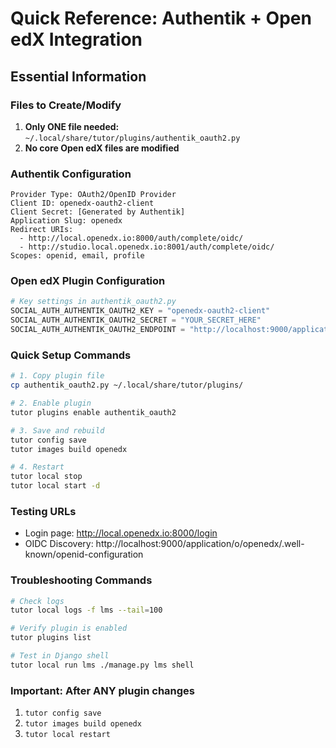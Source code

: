 # Quick Reference: Authentik + Open edX Integration

## Essential Information

### Files to Create/Modify
1. **Only ONE file needed:** `~/.local/share/tutor/plugins/authentik_oauth2.py`
2. **No core Open edX files are modified**

### Authentik Configuration
```
Provider Type: OAuth2/OpenID Provider
Client ID: openedx-oauth2-client
Client Secret: [Generated by Authentik]
Application Slug: openedx
Redirect URIs:
  - http://local.openedx.io:8000/auth/complete/oidc/
  - http://studio.local.openedx.io:8001/auth/complete/oidc/
Scopes: openid, email, profile
```

### Open edX Plugin Configuration
```python
# Key settings in authentik_oauth2.py
SOCIAL_AUTH_AUTHENTIK_OAUTH2_KEY = "openedx-oauth2-client"
SOCIAL_AUTH_AUTHENTIK_OAUTH2_SECRET = "YOUR_SECRET_HERE"
SOCIAL_AUTH_AUTHENTIK_OAUTH2_ENDPOINT = "http://localhost:9000/application/o/openedx/"
```

### Quick Setup Commands
```bash
# 1. Copy plugin file
cp authentik_oauth2.py ~/.local/share/tutor/plugins/

# 2. Enable plugin
tutor plugins enable authentik_oauth2

# 3. Save and rebuild
tutor config save
tutor images build openedx

# 4. Restart
tutor local stop
tutor local start -d
```

### Testing URLs
- Login page: http://local.openedx.io:8000/login
- OIDC Discovery: http://localhost:9000/application/o/openedx/.well-known/openid-configuration

### Troubleshooting Commands
```bash
# Check logs
tutor local logs -f lms --tail=100

# Verify plugin is enabled
tutor plugins list

# Test in Django shell
tutor local run lms ./manage.py lms shell
```

### Important: After ANY plugin changes
1. `tutor config save`
2. `tutor images build openedx`
3. `tutor local restart`